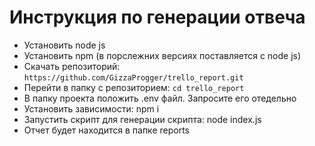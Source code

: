 # Инструкция по генерации отвеча
- Установить node js
- Установить npm (в порслежних версиях поставляется с node js)
- Скачать репозиторий: ``` https://github.com/GizzaProgger/trello_report.git ```
- Перейти в папку с репозиторием: ``` cd trello_report ```
- В папку проекта положить .env файл. Запросите его отедельно
- Установить зависимости: npm i
- Запустить скрипт для генерации скрипта: node index.js
- Отчет будет находится в папке reports